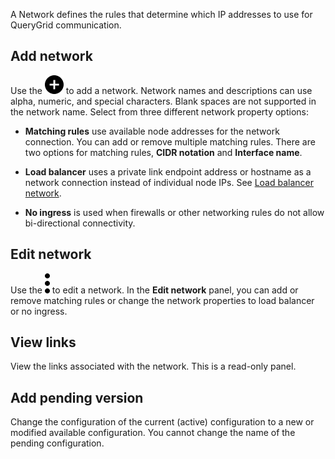 
A Network defines the rules that determine which IP addresses to use for QueryGrid communication.

## Add network


Use the ![""](Images/ebt1659745488877.svg) to add a network. Network names and descriptions can use alpha, numeric, and special characters. Blank spaces are not supported in the network name. Select from three different network property options:

-   **Matching rules** use available node addresses for the network connection. You can add or remove multiple matching rules. There are two options for matching rules, **CIDR notation** and **Interface name**.

-   **Load balancer** uses a private link endpoint address or hostname as a network connection instead of individual node IPs. See [Load balancer network](jwz1674078829554.md).

-   **No ingress** is used when firewalls or other networking rules do not allow bi-directional connectivity.


## Edit network


Use the ![""](Images/zsz1597101912145.svg) to edit a network. In the **Edit network** panel, you can add or remove matching rules or change the network properties to load balancer or no ingress.

## View links


View the links associated with the network. This is a read-only panel.

## Add pending version


Change the configuration of the current (active) configuration to a new or modified available configuration. You cannot change the name of the pending configuration.

